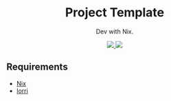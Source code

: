 <div align="center">
<h1>Project Template</h1>
<p>Dev with Nix.</p>
<a href="https://builtwithnix.org">
<img src="https://builtwithnix.org/badge.svg">
</a>
<img src="https://img.shields.io/github/license/ttak0422/Botto?style=for-the-badge">
</div>

## Requirements

- [Nix](https://github.com/NixOS/nix)
- [lorri](https://github.com/target/lorri)
